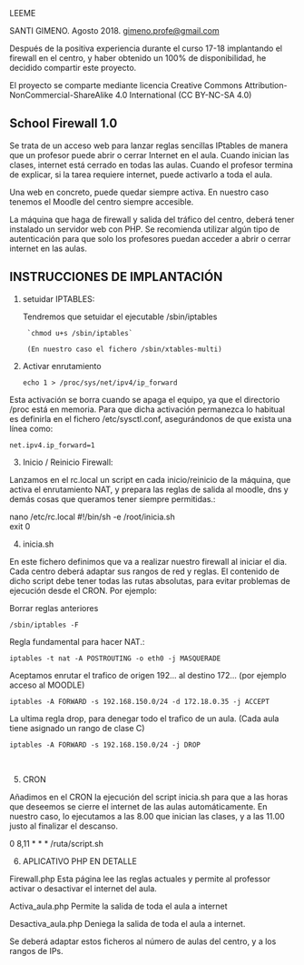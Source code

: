 LEEME

SANTI GIMENO.  Agosto 2018. 	gimeno.profe@gmail.com

Después de la positiva experiencia durante el curso 17-18 implantando el firewall en el centro, y haber obtenido un 100% de disponibilidad, he decidido compartir este proyecto.

El proyecto se comparte mediante licencia Creative Commons
Attribution-NonCommercial-ShareAlike 4.0 International (CC BY-NC-SA 4.0)

School Firewall 1.0
-------------------

Se trata de un acceso web para lanzar reglas sencillas IPtables de manera que un profesor puede abrir o cerrar Internet en el aula. Cuando inician las clases, internet está cerrado en todas las aulas. Cuando el profesor termina de explicar, si la tarea requiere internet, puede activarlo a toda el aula.

Una web en concreto, puede quedar siempre activa. En nuestro caso tenemos el Moodle del centro siempre accesible.

La máquina que haga de firewall y salida del tráfico del centro, deberá tener instalado un servidor web con PHP. Se recomienda utilizar algún tipo de autenticación para que solo los profesores puedan acceder a abrir o cerrar internet en las aulas.


INSTRUCCIONES DE IMPLANTACIÓN
-----------------------------


1. setuidar IPTABLES:

	Tendremos que setuidar el ejecutable /sbin/iptables

		`chmod u+s /sbin/iptables`

		(En nuestro caso el fichero /sbin/xtables-multi)



2. Activar enrutamiento

	`echo 1 > /proc/sys/net/ipv4/ip_forward`

Esta activación se borra cuando se apaga el equipo, ya que el directorio /proc está en memoria. Para que dicha activación permanezca lo habitual es definirla en el fichero /etc/sysctl.conf, asegurándonos de que exista una línea como:

	net.ipv4.ip_forward=1



3. Inicio / Reinicio Firewall:

Lanzamos en el rc.local un script en cada inicio/reinicio de la máquina, que activa el enrutamiento NAT, y prepara las reglas de salida al moodle, dns y demás cosas que queramos tener siempre permitidas.:

nano /etc/rc.local
	#!/bin/sh -e
	/root/inicia.sh  
	exit 0


4. inicia.sh

En este fichero definimos que va a realizar nuestro firewall al iniciar el dia. Cada centro deberá adaptar sus rangos de red y reglas. El contenido de dicho script debe tener todas las rutas absolutas, para evitar problemas de ejecución desde el CRON. Por ejemplo:

Borrar reglas anteriores

	/sbin/iptables -F

Regla fundamental para hacer NAT.:

	iptables -t nat -A POSTROUTING -o eth0 -j MASQUERADE

Aceptamos enrutar el trafico de origen 192... al destino 172... (por ejemplo acceso al MOODLE)

	iptables -A FORWARD -s 192.168.150.0/24 -d 172.18.0.35 -j ACCEPT

La ultima regla drop, para denegar todo el trafico de un aula. (Cada aula tiene asignado un rango de clase C)

	iptables -A FORWARD -s 192.168.150.0/24 -j DROP
 


5. CRON

Añadimos en el CRON la ejecución del script inicia.sh para que a las horas que deseemos se cierre el internet de las aulas automáticamente. En nuestro caso, lo ejecutamos a las 8.00 que inician las clases, y a las 11.00 justo al finalizar el descanso.

0 8,11 * * * /ruta/script.sh



6. APLICATIVO PHP EN DETALLE

Firewall.php
	Esta página lee las reglas actuales y permite al professor activar o desactivar el internet del aula.

Activa_aula.php
	Permite la salida de toda el aula a internet
	
Desactiva_aula.php
	Deniega la salida de toda el aula a internet.

Se deberá adaptar estos ficheros al número de aulas del centro, y a los rangos de IPs.


